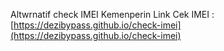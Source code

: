 Altwrnatif check IMEI Kemenperin
Link Cek IMEI : [https://dezibypass.github.io/check-imei](https://dezibypass.github.io/check-imei)
[![]()]()
